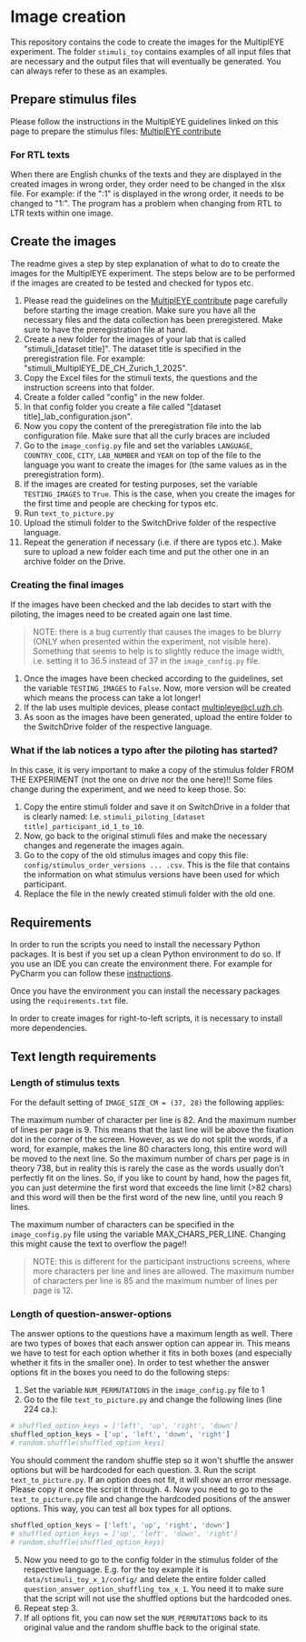 # Image creation

This repository contains the code to create the images for the MultiplEYE experiment. The folder `stimuli_toy` contains
examples of all input files that are necessary and the output files that will eventually be generated. You can always
refer to these as an examples.

## Prepare stimulus files

Please follow the instructions in the MultiplEYE guidelines linked on this page to prepare the stimulus files: 
[MultiplEYE contribute](https://multipleye.eu/contribute/)

### For RTL texts
When there are English chunks of the texts and they are displayed in the
created images in wrong order, they order need to be changed in the xlsx file. For example:
if the ":1" is displayed in the wrong order, it needs to be changed to "1:". 
The program has a problem when changing from RTL to LTR texts within one image.

## Create the images

The readme gives a step by step explanation of what to do to create the images for the MultiplEYE experiment.
The steps below are to be performed if the images are created to be tested and checked for typos etc.

1. Please read the guidelines on the [MultiplEYE contribute](https://multipleye.eu/contribute/) page carefully before starting the image creation. 
Make sure you have all the necessary files and the data collection has been preregistered. Make sure to have the preregistration file at hand.
2. Create a new folder for the images of your lab that is called "stimuli_[dataset title]". The dataset title is specified in the preregistration file. 
For example: "stimuli_MultiplEYE_DE_CH_Zurich_1_2025".
3. Copy the Excel files for the stimuli texts, the questions and the instruction screens into that folder.
4. Create a folder called "config" in the new folder. 
5. In that config folder you create a file called "[dataset title]_lab_configuration.json".
6. Now you copy the content of the preregistration file into the lab configuration file. Make sure that all the curly braces are included
7. Go to the `image_config.py` file and set the variables `LANGUAGE`, `COUNTRY_CODE`, `CITY`, `LAB_NUMBER` and `YEAR` 
on top of the file to the language you want to create the images for (the same values as in the preregistration form).
8. If the images are created for testing purposes, set the variable `TESTING_IMAGES` to `True`. This is the case, when 
you create the images for the first time and people are checking for typos etc.
9. Run `text_to_picture.py`
10. Upload the stimuli folder to the SwitchDrive folder of the respective language.
11. Repeat the generation if necessary (i.e. if there are typos etc.). Make sure to upload a new folder each time and 
put the other one in an archive folder on the Drive.


### Creating the final images
If the images have been checked and the lab decides to start with the piloting, the images need to be created again 
one last time.

> NOTE: there is a bug currently that causes the images to be blurry (ONLY when presented within the experiment, 
> not visible here). Something that seems to help is to slightly reduce the image width, i.e. setting it to 36.5 instead of 
> 37 in the `image_config.py` file. 

1. Once the images have been checked according to the guidelines, set the variable `TESTING_IMAGES` to `False`. 
Now, more version will be created which means the process can take a lot longer!
2. If the lab uses multiple devices, please contact [multipleye@cl.uzh.ch](mailto:multipleye@cl.uzh.ch).
2. As soon as the images have been generated, upload the entire folder to the SwitchDrive folder of the respective language.

### What if the lab notices a typo after the piloting has started?
In this case, it is very important to make a copy of the stimulus folder FROM THE EXPERIMENT (not the one on drive 
nor the one here)!! Some files change during the experiment,
and we need to keep those. So:
1. Copy the entire stimuli folder and save it on SwitchDrive in a folder that is clearly named: I.e.
`stimuli_piloting_[dataset title]_participant_id_1_to_10`. 
2. Now, go back to the original stimuli files and make the necessary changes and regenerate the images again.
3. Go to the copy of the old stimulus images and copy this file: `config/stimulus_order_versions ... .csv`. This is the file
that contains the information on what stimulus versions have been used for which participant.
4. Replace the file in the newly created stimuli folder with the old one.

## Requirements

In order to run the scripts you need to install the necessary Python packages. It is best if you set up a
clean Python environment to do so. If you use an IDE you can create the environment there. For example for
PyCharm you can follow these [instructions](https://www.jetbrains.com/help/pycharm/creating-virtual-environment.html).

Once you have the environment you can install the necessary packages using the `requirements.txt` file.

In order to create images for right-to-left scripts, it is necessary to install more dependencies.


## Text length requirements

### Length of stimulus texts
For the default setting of `IMAGE_SIZE_CM = (37, 28)` the following applies:

The maximum number of character per line is 82. And the maximum number of lines per page is 9. This means that the last
line will be above the fixation dot in the corner of the screen.
However, as we do not split the words, if a word, for example, makes the line 80 characters long, 
this entire word will be moved to the next line. So the maximum number of chars per page is in theory 738, 
but in reality this is rarely the case as the words usually don’t perfectly fit on the lines. 
So, if you like to count by hand, how the pages fit, you can just determine the first word that exceeds the line 
limit (>82 chars) and this word will then be the first word of the new line, until you reach 9 lines.

The maximum number of characters can be specified in the `image_config.py` file using the variable MAX_CHARS_PER_LINE.
Changing this might cause the text to overflow the page!!

> NOTE: this is different for the participant instructions screens, where more characters per line and lines are allowed.
> The maximum number of characters per line is 85 and the maximum number of lines per page is 12.

### Length of question-answer-options
The answer options to the questions have a maximum length as well. There are two types of boxes that each answer option can appear in.
This means we have to test for each option whether it fits in both boxes (and especially whether it fits in the smaller one).
In order to test whether the answer options fit in the boxes
you need to do the following steps:
1. Set the variable `NUM_PERMUTATIONS` in the `image_config.py` file to 1
2. Go to the file `text_to_picture.py` and change the following lines (line 224 ca.):
```python
# shuffled_option_keys = ['left', 'up', 'right', 'down']
shuffled_option_keys = ['up', 'left', 'down', 'right']
# random.shuffle(shuffled_option_keys)
```
You should comment the random shuffle step so it won't shuffle the answer options but will be hardcoded for each question.
3. Run the script `text_to_picture.py`. If an option does not fit, it will show an error message. Please copy it once the script it through.
4. Now you need to go to the `text_to_picture.py` file and change the hardcoded positions of the answer options. This way, you can test all box types for all options.
```python
shuffled_option_keys = ['left', 'up', 'right', 'down']
# shuffled_option_keys = ['up', 'left', 'down', 'right']
# random.shuffle(shuffled_option_keys)
```
5. Now you need to go to the config folder in the stimulus folder of the respective language. E.g. for the toy example 
it is `data/stimuli_toy_x_1/config/` and delete the entire folder called `question_answer_option_shuffling_tox_x_1`.
You need it to make sure that the script will not use the shuffled options but the hardcoded ones.
6. Repeat step 3.
7. If all options fit, you can now set the `NUM_PERMUTATIONS` back to its original value and the random shuffle back to the original state.